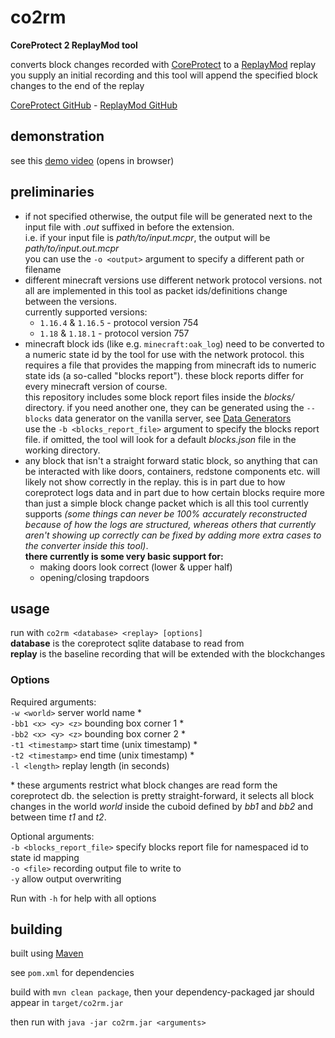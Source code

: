 # co2rm
**CoreProtect 2 ReplayMod tool**

converts block changes recorded with [CoreProtect](https://www.spigotmc.org/resources/coreprotect.8631/) to a [ReplayMod](https://www.replaymod.com/) replay  
you supply an initial recording and this tool will append the specified block changes to the end of the replay

[CoreProtect GitHub](https://github.com/PlayPro/CoreProtect/) - [ReplayMod GitHub](https://github.com/ReplayMod/ReplayMod)

## demonstration

see this [demo video](https://media.discordapp.net/attachments/837350317225934910/940540021788778506/coreprotect_2_replaymod_demo.mp4) (opens in browser)

## preliminaries

* if not specified otherwise, the output file will be generated next to the input file with *.out* suffixed in before the extension.   
i.e. if your input file is *path/to/input.mcpr*, the output will be *path/to/input.out.mcpr*  
you can use the `-o <output>` argument to specify a different path or filename
* different minecraft versions use different network protocol versions. not all are implemented in this tool as packet ids/definitions change between the versions.  
currently supported versions:  
  * `1.16.4` & `1.16.5` - protocol version 754  
  * `1.18` & `1.18.1` - protocol version 757  
* minecraft block ids (like e.g. `minecraft:oak_log`) need to be converted to a numeric state id by the tool for use with the network protocol. this requires a file that provides the mapping from minecraft ids to numeric state ids (a so-called "blocks report"). these block reports differ for every minecraft version of course.  
this repository includes some block report files inside the *blocks/* directory. if you need another one, they can be generated using the `--blocks` data generator on the vanilla server, see [Data Generators](https://wiki.vg/Data_Generators)  
use the `-b <blocks_report_file>` argument to specify the blocks report file. if omitted, the tool will look for a default *blocks.json* file in the working directory.
* any block that isn't a straight forward static block, so anything that can be interacted with like doors, containers, redstone components etc. will likely not show correctly in the replay. this is in part due to how coreprotect logs data and in part due to how certain blocks require more than just a simple block change packet which is all this tool currently supports *(some things can never be 100% accurately reconstructed because of how the logs are structured, whereas others that currently aren't showing up correctly can be fixed by adding more extra cases to the converter inside this tool)*.  
**there currently is some very basic support for:**
  * making doors look correct (lower & upper half)  
  * opening/closing trapdoors  

## usage

run with `co2rm <database> <replay> [options]`   
**database** is the coreprotect sqlite database to read from  
**replay** is the baseline recording that will be extended with the blockchanges  

### Options

Required arguments:  
`-w <world>` server world name \*  
`-bb1 <x> <y> <z>` bounding box corner 1 \*  
`-bb2 <x> <y> <z>` bounding box corner 2 \*  
`-t1 <timestamp>` start time (unix timestamp) \*  
`-t2 <timestamp>` end time (unix timestamp) \*  
`-l <length>` replay length (in seconds)  

\* these arguments restrict what block changes are read form the coreprotect db. the selection is pretty straight-forward, it selects all block changes in the world *world* inside the cuboid defined by *bb1* and *bb2* and between time *t1* and *t2*.

Optional arguments:  
`-b <blocks_report_file>` specify blocks report file for namespaced id to state id mapping  
`-o <file>` recording output file to write to   
`-y` allow output overwriting  

Run with `-h` for help with all options

## building

built using [Maven](https://maven.apache.org/)

see `pom.xml` for dependencies

build with `mvn clean package`, then your dependency-packaged jar should appear in `target/co2rm.jar`

then run with `java -jar co2rm.jar <arguments>`
